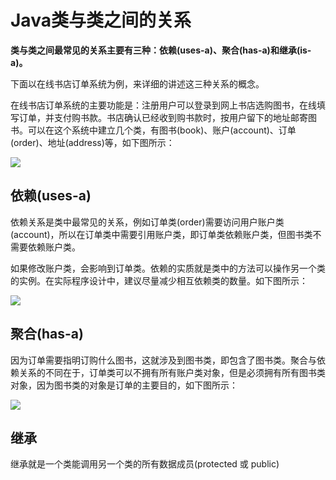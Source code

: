 # Java类与类之间的关系

**类与类之间最常见的关系主要有三种：依赖\(uses-a\)、聚合\(has-a\)和继承\(is-a\)。**

下面以在线书店订单系统为例，来详细的讲述这三种关系的概念。

在线书店订单系统的主要功能是：注册用户可以登录到网上书店选购图书，在线填写订单，并支付购书款。书店确认已经收到购书款时，按用户留下的地址邮寄图书。可以在这个系统中建立几个类，有图书\(book\)、账户\(account\)、订单\(order\)、地址\(address\)等，如下图所示：

![](http://www.weixueyuan.net/uploads/allimg/150103/8-1501031I50V44.png)

## 依赖\(uses-a\)

依赖关系是类中最常见的关系，例如订单类\(order\)需要访问用户账户类\(account\)，所以在订单类中需要引用账户类，即订单类依赖账户类，但图书类不需要依赖账户类。

如果修改账户类，会影响到订单类。依赖的实质就是类中的方法可以操作另一个类的实例。在实际程序设计中，建议尽量减少相互依赖类的数量。如下图所示：

![](http://www.weixueyuan.net/uploads/allimg/150103/8-1501031K503M1.png)

## 聚合\(has-a\)

因为订单需要指明订购什么图书，这就涉及到图书类，即包含了图书类。聚合与依赖关系的不同在于，订单类可以不拥有所有账户类对象，但是必须拥有所有图书类对象，因为图书类的对象是订单的主要目的，如下图所示：

![](http://www.weixueyuan.net/uploads/allimg/150103/8-1501031P43L63.png)

## 继承

继承就是一个类能调用另一个类的所有数据成员\(protected 或 public\)

